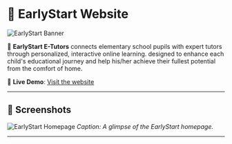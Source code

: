 # 🌟 EarlyStart Website  

![EarlyStart Banner](https://drive.google.com/uc?export=view&id=1Sxdf_hBAKbdrCboKsDv2A2cM3bXBfebj)

🚀 **EarlyStart E-Tutors** connects elementary school pupils with expert tutors through personalized, interactive online learning. designed to enhance each child's educational journey and help his/her achieve their fullest potential from the comfort of home.  

🔗 **Live Demo**: [Visit the website](https://earlystart.netlify.app)  

---

## 📸 **Screenshots**  
![EarlyStart Homepage](https://drive.google.com/uc?export=view&id=1Sxdf_hBAKbdrCboKsDv2A2cM3bXBfebj) 
*Caption: A glimpse of the EarlyStart homepage.*  

---
 
